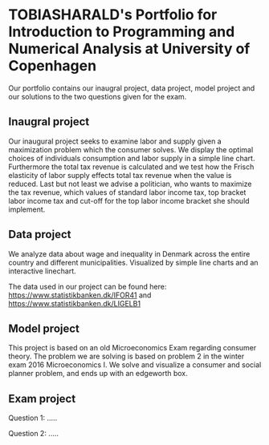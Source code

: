 # TOBIASHARALD's Portfolio for Introduction to Programming and Numerical Analysis at University of Copenhagen

Our portfolio contains our inaugral project, data project, model project and our solutions to the two questions given for the exam. 

## Inaugral project

Our inaugural project seeks to examine labor and supply given a maximization problem which the consumer solves. We display the optimal choices of individuals consumption and labor supply in a simple line chart. 
Furthermore the total tax revenue is calculated and we test how the Frisch elasticity of labor supply effects total tax revenue when the value is reduced. Last but not least we advise a politician, who wants to maximize the tax revenue, which values of standard labor income tax, top bracket labor income tax and cut-off for the top labor income bracket she should implement. 

## Data project

We analyze data about wage and inequality in Denmark across the entire country and different municipalities. Visualized by simple line charts and an interactive linechart.   

The data used in our project can be found here: https://www.statistikbanken.dk/IFOR41 and https://www.statistikbanken.dk/LIGELB1

## Model project

This project is based on an old Microeconomics Exam regarding consumer theory. The problem we are solving is based on problem 2 in the winter exam 2016 Microeconomics I. We solve and visualize a consumer and social planner problem, and ends up with an edgeworth box. 


## Exam project

 Question 1: .....

 Question 2: ..... 